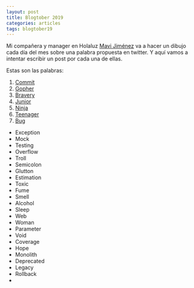 ```yaml
---
layout: post
title: Blogtober 2019
categories: articles
tags: blogtober19
---
```


Mi compañera y manager en Holaluz [Mavi Jiménez](https://twitter.com/Linkita) va a hacer un dibujo cada día del mes sobre una palabra propuesta en twitter. Y aquí vamos a intentar escribir un post por cada una de ellas.

Estas son las palabras:

1. [Commit](https://franiglesias.github.io/blogtober19-commit/)
2. [Gopher](/blogtober19-gopher)
3. [Bravery](/blogtober19-bravery)
4. [Junior](/blogtober19-junior)
5. [Ninja](/blogtober19-ninja)
6. [Teenager](/blogtober19-teenager)
7. [Bug](/blogtober19-bug)


* Exception
* Mock
* Testing
* Overflow
* Troll
* Semicolon
* Glutton
* Estimation
* Toxic
* Fume
* Smell
* Alcohol
* Sleep
* Web
* Woman
* Parameter
* Void
* Coverage
* Hope
* Monolith
* Deprecated
* Legacy
* Rollback
* 
